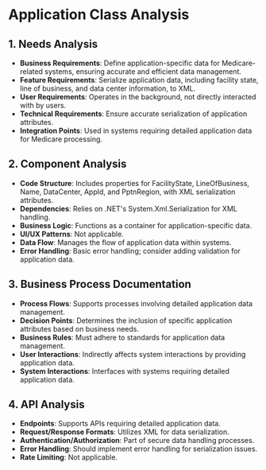# Application Class Analysis

## 1. Needs Analysis
- **Business Requirements**: Define application-specific data for Medicare-related systems, ensuring accurate and efficient data management.
- **Feature Requirements**: Serialize application data, including facility state, line of business, and data center information, to XML.
- **User Requirements**: Operates in the background, not directly interacted with by users.
- **Technical Requirements**: Ensure accurate serialization of application attributes.
- **Integration Points**: Used in systems requiring detailed application data for Medicare processing.

## 2. Component Analysis
- **Code Structure**: Includes properties for FacilityState, LineOfBusiness, Name, DataCenter, AppId, and PptnRegion, with XML serialization attributes.
- **Dependencies**: Relies on .NET's System.Xml.Serialization for XML handling.
- **Business Logic**: Functions as a container for application-specific data.
- **UI/UX Patterns**: Not applicable.
- **Data Flow**: Manages the flow of application data within systems.
- **Error Handling**: Basic error handling; consider adding validation for application data.

## 3. Business Process Documentation
- **Process Flows**: Supports processes involving detailed application data management.
- **Decision Points**: Determines the inclusion of specific application attributes based on business needs.
- **Business Rules**: Must adhere to standards for application data management.
- **User Interactions**: Indirectly affects system interactions by providing application data.
- **System Interactions**: Interfaces with systems requiring detailed application data.

## 4. API Analysis
- **Endpoints**: Supports APIs requiring detailed application data.
- **Request/Response Formats**: Utilizes XML for data serialization.
- **Authentication/Authorization**: Part of secure data handling processes.
- **Error Handling**: Should implement error handling for serialization issues.
- **Rate Limiting**: Not applicable.
